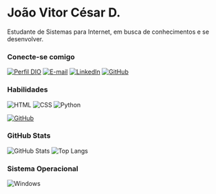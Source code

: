 # João Vitor César D.

Estudante de Sistemas para Internet, em busca de conhecimentos e se desenvolver.

### Conecte-se comigo

[![Perfil DIO](https://img.shields.io/badge/-Meu%20Perfil%20na%20DIO-30A3DC?style=for-the-badge)](https://www.dio.me/users/jvcsouza789)
[![E-mail](https://img.shields.io/badge/-Email-000?style=for-the-badge&logo=microsoft-outlook&logoColor=007BFF)](mailto:JVCSouza789@gmail.com)
[![LinkedIn](https://img.shields.io/badge/LinkedIn-0077B5?style=for-the-badge&logo=linkedin&logoColor=white)](https://www.linkedin.com/in/jo%C3%A3o-vitor-c%C3%A9sar-d-3192081b1/)
[![GitHub](https://img.shields.io/badge/GitHub-100000?style=for-the-badge&logo=github&logoColor=white)](https://github.com/JVitorDkx)

### Habilidades

![HTML](https://img.shields.io/badge/HTML-000?style=for-the-badge&logo=html5&logoColor=30A3DC)
![CSS](https://img.shields.io/badge/CSS3-000?style=for-the-badge&logo=css3&logoColor=E94D5F)
![Python](https://img.shields.io/badge/python-3670A0?style=for-the-badge&logo=python&logoColor=ffdd54)

[![GitHub](https://img.shields.io/badge/GitHub-000?style=for-the-badge&logo=github&logoColor=30A3DC)](https://docs.github.com/)

### GitHub Stats

![GitHub Stats](https://github-readme-stats.vercel.app/api?username=JVitorDkx&theme=transparent&bg_color=000&border_color=30A3DC&show_icons=true&icon_color=30A3DC&title_color=E94D5F&text_color=FFF)
![Top Langs](https://github-readme-stats-git-masterrstaa-rickstaa.vercel.app/api/top-langs/?username=JVitorDkx&bg_color=000&border_color=30A3DC&title_color=E94D5F&text_color=FFF)

### Sistema Operacional

![Windows](https://img.shields.io/badge/Windows-000?style=for-the-badge&logo=windows&logoColor=2CA5E0)
